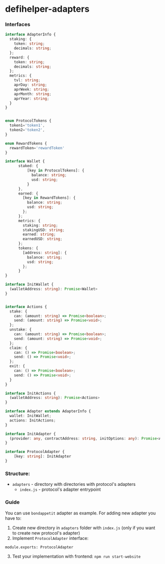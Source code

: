 # defihelper-adapters
### Interfaces
```typescript
interface AdapterInfo {
  staking: {
    token: string;
    decimals: string;
  };
  reward: {
    token: string;
    decimals: string;
  };
  metrics: {
    tvl: string;
    aprDay: string;
    aprWeek: string;
    aprMonth: string;
    aprYear: string;
  }
}


enum ProtocolTokens {
  token1='token1',
  token2='token2',
}

enum RewardTokens {
  rewardToken='rewardToken'
}

interface Wallet {
      staked: {
          [key in ProtocolTokens]: {
            balance: string;
            usd: string;
          }
      },
      earned: {
        [key in RewardTokens]: {
          balance: string;
          usd: string;
        };
      };
      metrics: {
        staking: string;
        stakingUSD: string;
        earned: string;
        earnedUSD: string;
      };
      tokens: {
        [address: string]: {
          balance: string;
          usd: string;
        };
      }
}

interface InitWallet {
  (walletAddress: string): Promise<Wallet>
}


interface Actions {
  stake: {
    can: (amount: string) => Promise<boolean>;
    send: (amount: string) => Promise<void>;
  };
  unstake: {
    can: (amount: string) => Promise<boolean>;
    send: (amount: string) => Promise<void>;
  };
  claim: {
    can: () => Promise<boolean>;
    send: () => Promise<void>;
  };
  exit: {
    can: () => Promise<boolean>;
    send: () => Promise<void>;
  }
}

interface InitActions {
  (walletAddress: string): Promise<Actions>
}

interface Adapter extends AdapterInfo {
  wallet: InitWallet;
  actions: InitActions;
}

interface InitAdapter {
  (provider: any, contractAddress: string, initOptions: any): Promise<Adapter>
}

interface ProtocolAdapter {
    [key: string]: InitAdapter
}
```

### Structure:
 - `adapters` - directory with directories with protocol's adapters
    - `index.js` - protocol's adapter entrypoint
    

### Guide
You can use `bondappetit` adapter as example.
For adding new adapter you have to:
1. Create new directory in `adapters` folder with `index.js` (only if you want to create
   new protocol's adapter)
2. Implement `ProtocolAdapter` interface:
```
module.exports: ProtocolAdapter
```
3. Test your implementation with frontend: `npm run start-website`


